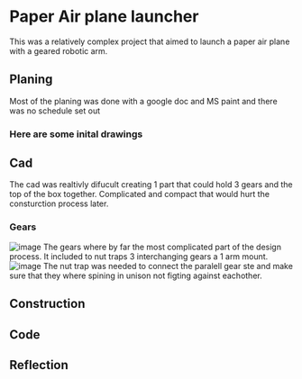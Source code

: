 # Paper Air plane launcher
This was a relatively complex project that aimed to launch a paper air plane with a geared robotic arm.
## Planing
Most of the planing was done with a google doc and MS paint and there was no schedule set out
### Here are some inital drawings

## Cad
The cad was realtivly difucult creating 1 part that could hold 3 gears and the top of the box together. Complicated and compact that would hurt the consturction process later. 
### Gears
![image](https://user-images.githubusercontent.com/112961442/234099095-6adc4385-2095-47c9-b666-65f3ca1e5cb2.png)
The gears where by far the most complicated part of the design process. It included to nut traps 3 interchanging gears a 1 arm mount.
![image](https://user-images.githubusercontent.com/112961442/234100001-78696cd9-1386-4406-b197-9892231fd08b.png)
The nut trap was needed to connect the paralell gear ste and make sure that they where spining in unison not figting against eachother.

## Construction

## Code

## Reflection
